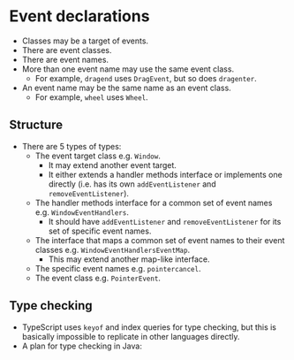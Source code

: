 # Event declarations

- Classes may be a target of events.
- There are event classes.
- There are event names.
- More than one event name may use the same event class.
  - For example, `dragend` uses `DragEvent`, but so does `dragenter`.
- An event name may be the same name as an event class.
  - For example, `wheel` uses `Wheel`.

## Structure

- There are 5 types of types:
  - The event target class e.g. `Window`.
    - It may extend another event target.
    - It either extends a handler methods interface or implements one directly (i.e. has its own `addEventListener` and `removeEventListener`).
  - The handler methods interface for a common set of event names e.g. `WindowEventHandlers`.
    - It should have `addEventListener` and `removeEventListener` for its set of specific event names.
  - The interface that maps a common set of event names to their event classes e.g. `WindowEventHandlersEventMap`.
    - This may extend another map-like interface.
  - The specific event names e.g. `pointercancel`.
  - The event class e.g. `PointerEvent`.

## Type checking

- TypeScript uses `keyof` and index queries for type checking, but this is basically impossible to replicate in other languages directly.
- A plan for type checking in Java:
